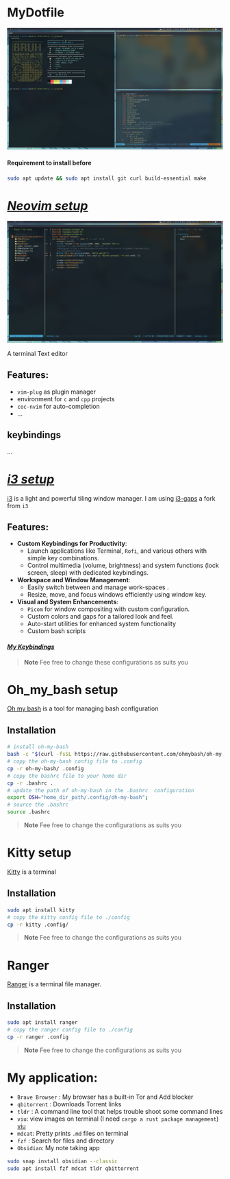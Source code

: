 # MyDotfile
![image](./doc/home_scr.png)
#### Requirement to install before 
```bash 
sudo apt update && sudo apt install git curl build-essential make
```

# ***[Neovim setup](Neovim-setup.md)*** 

![nvim](doc/neovim.png)

A terminal Text editor 
## Features:  
- `vim-plug` as plugin manager
- environment for `c` and `cpp` projects 
- `coc-nvim` for auto-completion
- ...
## keybindings
...
 
# ***[i3 setup](i3-setup)***

[i3](https://i3wm.org/) is a light and powerful tiling window manager. 
I am using [i3-gaps](https://github.com/Airblader/i3) a fork from `i3`
## Features:
- **Custom Keybindings for Productivity**:
    - Launch applications like Terminal, `Rofi`, and various others with simple key combinations.
    - Control multimedia (volume, brightness) and system functions (lock screen, sleep) with dedicated keybindings.
- **Workspace and Window Management**:
    - Easily switch between and manage work-spaces .
    - Resize, move, and focus windows efficiently using window key. 
- **Visual and System Enhancements**:
    - `Picom` for window compositing with custom configuration.
    - Custom colors and gaps for a tailored look and feel.
    - Auto-start utilities for enhanced system functionality 
    - Custom bash scripts 
#### ***[My Keybindings](i3-keybindings)***

>**Note**
>Fee free to change these configurations as suits you
# Oh_my_bash setup 

[Oh my bash](https://github.com/ohmybash/oh-my-bash) is a tool for managing bash configuration 
## Installation
```bash
# install oh-my-bash 
bash -c "$(curl -fsSL https://raw.githubusercontent.com/ohmybash/oh-my-bash/master/tools/install.sh)"
# copy the oh-my-bash config file to .config 
cp -r oh-my-bash/ .config 
# copy the bashrc file to your home dir  
cp -r .bashrc . 
# update the path of oh-my-bash in the .bashrc  configuration 
export OSH="home_dir_path/.config/oh-my-bash";
# source the .bashrc 
source .bashrc
```

>**Note**
>Fee free to change the configurations as suits you

# Kitty  setup
[Kitty](https://github.com/kovidgoyal/kitty) is a terminal
## Installation 
```bash 
sudo apt install kitty 
# copy the kitty config file to ./config 
cp -r kitty .config/ 
```

>**Note**
>Fee free to change the configurations as suits you

# Ranger 
[Ranger](https://github.com/ranger/ranger) is a terminal file manager. 
## Installation 
```bash 
sudo apt install ranger 
# copy the ranger config file to ./config 
cp -r ranger .config 
```

>**Note**
>Fee free to change the configurations as suits you

# My application: 
 - `Brave Browser` : My browser has a built-in Tor and Add blocker   
 - `qbitorrent` : Downloads Torrent links 
 - `tldr` : A command line tool that helps trouble shoot some command lines 
 - `viu`: view images on terminal (I need `cargo a rust package management`) [viu](https://github.com/atanunq/viu)
 - `mdcat`: Pretty prints `.md` files on terminal 
 - `fzf` : Search for files and directory 
 - `Obsidian`: My note taking app
```bash
sudo snap install obsidian --classic
sudo apt install fzf mdcat tldr qbittorrent

```

